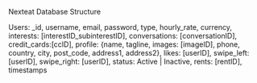 Nexteat Database Structure

Users:
	_id, username, email, password, type, hourly_rate, currency, interests: [interestID_subinterestID],  conversations: [conversationID], credit_cards:[ccID], profile: {name, tagline, images: [imageID], phone, country, city, post_code, address1, address2}, likes: [userID], swipe_left: [userID], swipe_right: [userID], status: Active | Inactive,  rents: [rentID], timestamps

